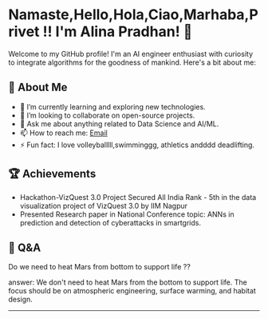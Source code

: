 # Namaste,Hello,Hola,Ciao,Marhaba,Privet !! I'm Alina Pradhan! 👋

Welcome to my GitHub profile! I'm an AI engineer enthusiast with curiosity to integrate algorithms for the goodness of mankind. Here's a bit about me:

## 🚀 About Me

- 🌱 I’m currently learning and exploring new technologies.
- 👯 I’m looking to collaborate on open-source projects.
- 💬 Ask me about anything related to Data Science and AI/ML.
- 📫 How to reach me: [Email](mailto:alinapradhan15021707@gmail.com)
- ⚡ Fun fact: I love volleyballlll,swimminggg, athletics andddd deadlifting.


## 🏆 Achievements

- Hackathon-VizQuest 3.0 Project
Secured All India Rank - 5th in the data
visualization project of VizQuest 3.0 by IIM Nagpur
- Presented Research paper in National Conference
  topic: ANNs in prediction and detection of cyberattacks in smartgrids.


## 🌱 Q&A

Do we need to heat Mars from bottom to support life ?? 

answer:
We don't need to heat Mars from the bottom to support life. The focus should be on atmospheric engineering, surface warming, and habitat design.

---
